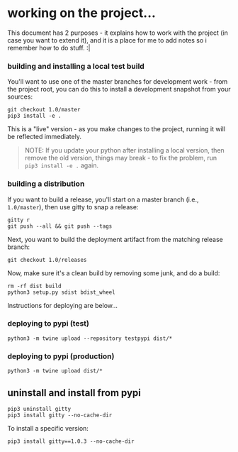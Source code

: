 # working on the project...

This document has 2 purposes - it explains how to work with the project (in case you want to extend it), and it is a 
place for me to add notes so i remember how to do stuff. :|

### building and installing a local test build

You'll want to use one of the master branches for development work - from the project root, you can do this to install 
a development snapshot from your sources:

    git checkout 1.0/master
    pip3 install -e .
   
This is a "live" version - as you make changes to the project, running it will be reflected immediately.

> NOTE: If you update your python after installing a local version, then remove the old version, things may break - to
> fix the problem, run `pip3 install -e .` again.

### building a distribution

If you want to build a release, you'll start on a master branch (i.e., `1.0/master`), then use gitty to snap a release:

    gitty r
    git push --all && git push --tags
    
Next, you want to build the deployment artifact from the matching release branch:
    
    git checkout 1.0/releases

Now, make sure it's a clean build by removing some junk, and do a build:

    rm -rf dist build
    python3 setup.py sdist bdist_wheel

Instructions for deploying are below...

### deploying to pypi (test)

    python3 -m twine upload --repository testpypi dist/*

### deploying to pypi (production)

    python3 -m twine upload dist/*

## uninstall and install from pypi

    pip3 uninstall gitty
    pip3 install gitty --no-cache-dir

To install a specific version:

    pip3 install gitty==1.0.3 --no-cache-dir

